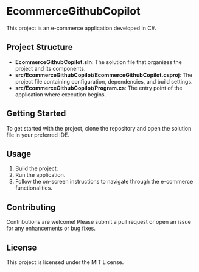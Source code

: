 # EcommerceGithubCopilot

This project is an e-commerce application developed in C#. 

## Project Structure

- **EcommerceGithubCopilot.sln**: The solution file that organizes the project and its components.
- **src/EcommerceGithubCopilot/EcommerceGithubCopilot.csproj**: The project file containing configuration, dependencies, and build settings.
- **src/EcommerceGithubCopilot/Program.cs**: The entry point of the application where execution begins.

## Getting Started

To get started with the project, clone the repository and open the solution file in your preferred IDE. 

## Usage

1. Build the project.
2. Run the application.
3. Follow the on-screen instructions to navigate through the e-commerce functionalities.

## Contributing

Contributions are welcome! Please submit a pull request or open an issue for any enhancements or bug fixes. 

## License

This project is licensed under the MIT License.